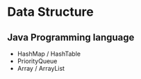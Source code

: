 # Data Structure
## Java Programming language
- HashMap / HashTable
- PriorityQueue
- Array / ArrayList
